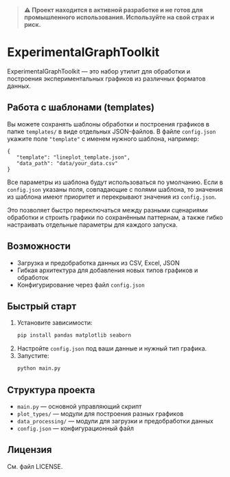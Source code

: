 
> **⚠️ Проект находится в активной разработке и не готов для промышленного использования. Используйте на свой страх и риск.**

# ExperimentalGraphToolkit


ExperimentalGraphToolkit — это набор утилит для обработки и построения экспериментальных графиков из различных форматов данных.

## Работа с шаблонами (templates)
Вы можете сохранять шаблоны обработки и построения графиков в папке `templates/` в виде отдельных JSON-файлов. В файле `config.json` укажите поле `"template"` с именем нужного шаблона, например:

```
{
   "template": "lineplot_template.json",
   "data_path": "data/your_data.csv"
}
```

Все параметры из шаблона будут использоваться по умолчанию. Если в `config.json` указаны поля, совпадающие с полями шаблона, то значения из шаблона имеют приоритет и перекрывают значения из `config.json`.

Это позволяет быстро переключаться между разными сценариями обработки и строить графики по сохранённым паттернам, а также гибко настраивать отдельные параметры для каждого запуска.

## Возможности
- Загрузка и предобработка данных из CSV, Excel, JSON
- Гибкая архитектура для добавления новых типов графиков и обработок
- Конфигурирование через файл `config.json`

## Быстрый старт
1. Установите зависимости:
   ```bash
   pip install pandas matplotlib seaborn
   ```
2. Настройте `config.json` под ваши данные и нужный тип графика.
3. Запустите:
   ```bash
   python main.py
   ```

## Структура проекта
- `main.py` — основной управляющий скрипт
- `plot_types/` — модули для построения разных графиков
- `data_processing/` — модули для загрузки и предобработки данных
- `config.json` — конфигурационный файл

## Лицензия
См. файл LICENSE.
